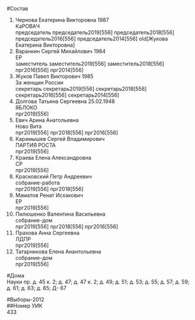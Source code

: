 #Состав  
1. Чернова Екатерина Викторовна 1987  
    КаРОВАЧ  
    председатель председатель2019[556] председатель2018[556] председатель2016[556] председатель2014[556] old[Жукова Екатерина Викторовна]  
2. Варанкин Сергей Михайлович 1984  
    ЕР  
    заместитель заместитель2019[556] заместитель2018[556] прг2016[556] прг2014[556]  
3. Жуков Павел Викторович 1985  
    За женщин России  
    секретарь секретарь2019[556] секретарь2018[556] секретарь2016[556] секретарь2014[556]  
4. Долгова Татьяна Сергеевна 25.02.1948  
    ЯБЛОКО  
    прг2019[556]  
5. Евич Арина Анатольевна  
    Ново Вита  
    прг2019[556] прг2018[556] прг2016[556]  
6. Карамышев Сергей Владимирович  
    ПАРТИЯ РОСТА  
    прг2019[556]  
7. Краева Елена Александровна  
    СР  
    прг2019[556]  
8. Красковский Петр Андреевич  
    собрание-работа  
    прг2019[556] прг2018[556]  
9. Маматов Ренат Исхакович  
    ЕР  
    прг2019[556]  
10. Пилюшенко Валентина Васильевна  
    собрание-дом  
    прг2019[556] прг2018[556] прг2016[556]  
11. Прахова Анна Сергеевна  
    ЛДПР  
    прг2019[556]  
12. Татарникова Елена Анантольевна  
    собрание-дом  
    прг2019[556]  
  
#Дома  
Науки пр. д. 45 к. 2; д. 47; д. 47 к. 2; д. 49; д. 51; д. 53; д. 55; д. 57; д. 59; д. 61; д. 63; д. 65; Д- 67  
  
#Выборы-2012  
##Номер УИК  
433  
